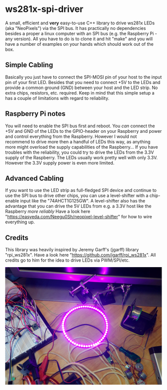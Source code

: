 # ws281x-spi-driver
A small, efficient and **very** easy-to-use C++ library to drive ws281x LEDs (aka "NeoPixels") via the SPI bus.
It has practically no dependencies besides a proper a linux computer with an SPI bus (e.g. the Raspberry Pi - any version).
All you have to do is to clone it and hit "make" and you will have a number of examples on your hands which should work out of the box.

## Simple Cabling
Basically you just have to connect the SPI-MOSI pin of your host to the input pin of your first LED.
Besides that you need to connect +5V to the LEDs and provide a common ground (GND) between your host and the LED strip.
No extra chips, resistors, etc. required. Keep in mind that this simple setup a has a couple of limitations with regard to reliability.

## Raspberry Pi notes
You will need to enable the SPI bus first and reboot.
You *can* connect the +5V and GND of the LEDs to the GPIO-header on your Raspberry and power and control everything from the Raspberry. However I would not recommend to drive more then a handful of LEDs this way, as anything more might overload the supply capabilities of the Raspberry...
If you have troubles with the reliability, you could try to drive the LEDs from the 3.3V supply of the Raspberry. The LEDs usually work pretty well with only 3.3V. However the 3.3V supply power is even more limited.

## Advanced Cabling
If you want to use the LED strip as full-fledged SPI device and continue to use the SPI bus to drive other chips, you can use a level-shifter with a chip-enable input like the "74AHCT1G125GW".
A level-shifter also has the advantage that you can drive the 5V LEDs from e.g. a 3.3V host like the Raspberry *more reliably*
Have a look here "https://easyeda.com/Neegu0Sh/neopixel-level-shifter" for how to wire everything up.

## Credits
This library was heavily inspired by Jeremy Garff's (jgarff) library "rpi_ws281x". Have a look here "https://github.com/jgarff/rpi_ws281x". All credits go to him for the idea to drive LEDs via PWM/SPI/etc.

![alt text](https://raw.githubusercontent.com/SIGSEGV111/ws281x-spi-driver/master/led-ring-example.jpg "LED Ring")
